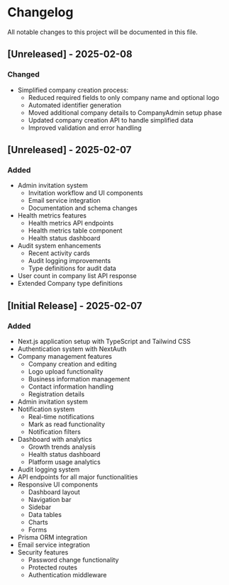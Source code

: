 # Changelog

All notable changes to this project will be documented in this file.

## [Unreleased] - 2025-02-08

### Changed
- Simplified company creation process:
  - Reduced required fields to only company name and optional logo
  - Automated identifier generation
  - Moved additional company details to CompanyAdmin setup phase
  - Updated company creation API to handle simplified data
  - Improved validation and error handling

## [Unreleased] - 2025-02-07

### Added
- Admin invitation system
  - Invitation workflow and UI components
  - Email service integration
  - Documentation and schema changes
- Health metrics features
  - Health metrics API endpoints
  - Health metrics table component
  - Health status dashboard
- Audit system enhancements
  - Recent activity cards
  - Audit logging improvements
  - Type definitions for audit data
- User count in company list API response
- Extended Company type definitions

## [Initial Release] - 2025-02-07

### Added
- Next.js application setup with TypeScript and Tailwind CSS
- Authentication system with NextAuth
- Company management features
  - Company creation and editing
  - Logo upload functionality
  - Business information management
  - Contact information handling
  - Registration details
- Admin invitation system
- Notification system
  - Real-time notifications
  - Mark as read functionality
  - Notification filters
- Dashboard with analytics
  - Growth trends analysis
  - Health status dashboard
  - Platform usage analytics
- Audit logging system
- API endpoints for all major functionalities
- Responsive UI components
  - Dashboard layout
  - Navigation bar
  - Sidebar
  - Data tables
  - Charts
  - Forms
- Prisma ORM integration
- Email service integration
- Security features
  - Password change functionality
  - Protected routes
  - Authentication middleware